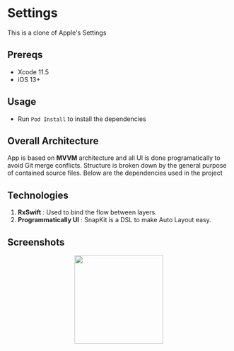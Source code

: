 # Settings
This is a clone of Apple's Settings

## Prereqs

- Xcode 11.5
- iOS 13+

## Usage

- Run ```Pod Install```  to install the dependencies 

## Overall Architecture 

App is based on **MVVM** architecture and all UI is done programatically to avoid Git merge conflicts. Structure is broken down by the general purpose of contained source files. Below are the dependencies used in the project

## Technologies
1. **RxSwift** : Used to bind the flow between layers.
2. **Programmatically UI** : SnapKit is a DSL to make Auto Layout easy.

## Screenshots
<p align="center">
  <img src = "https://user-images.githubusercontent.com/71823674/228532724-fe54890c-4f88-4e20-aef6-2a3d3b309224.png" width="200"/>
</p>

